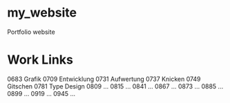 # my_website

Portfolio website

# Work Links

0683 Grafik
0709 Entwicklung
0731 Aufwertung
0737 Knicken
0749 Gitschen
0781 Type Design
0809 ...
0815 ...
0841 ...
0867 ...
0873 ...
0885 ...
0899 ...
0919 ...
0945 ...
